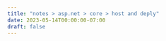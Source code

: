 ```yaml
---
title: "notes > asp.net > core > host and deply"
date: 2023-05-14T00:00:00-07:00
draft: false
---
```


<style>
    r { color: red }
    o { color: orange }
    g { color: green }
</style>

